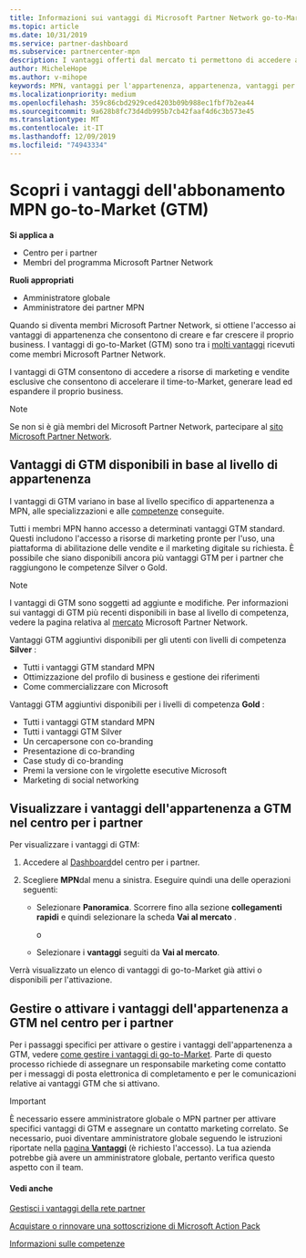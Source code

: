 ```yaml
---
title: Informazioni sui vantaggi di Microsoft Partner Network go-to-Market | Centro per i partner
ms.topic: article
ms.date: 10/31/2019
ms.service: partner-dashboard
ms.subservice: partnercenter-mpn
description: I vantaggi offerti dal mercato ti permettono di accedere a risorse esclusive per vendite e marketing che consentono di accelerare il time-to-Market, generare lead ed espandere il tuo business.
author: MicheleHope
ms.author: v-mihope
keywords: MPN, vantaggi per l'appartenenza, appartenenza, vantaggi per la commercializzazione, vai al mercato, vai a Market, GTM, Gold Membership, Silver Membership
ms.localizationpriority: medium
ms.openlocfilehash: 359c86cbd2929ced4203b09b988ec1fbf7b2ea44
ms.sourcegitcommit: 9a628b8fc73d4db995b7cb42faaf4d6c3b573e45
ms.translationtype: MT
ms.contentlocale: it-IT
ms.lasthandoff: 12/09/2019
ms.locfileid: "74943334"
---
```

# <a name="explore-your-mpn-go-to-market-gtm-membership-benefits"></a>Scopri i vantaggi dell'abbonamento MPN go-to-Market (GTM)

**Si applica a**

- Centro per i partner
- Membri del programma Microsoft Partner Network

**Ruoli appropriati**

- Amministratore globale
- Amministratore dei partner MPN

Quando si diventa membri Microsoft Partner Network, si ottiene l'accesso ai vantaggi di appartenenza che consentono di creare e far crescere il proprio business. I vantaggi di go-to-Market (GTM) sono tra i [molti vantaggi](https://partner.microsoft.com/manage-your-partner-network-benefits) ricevuti come membri Microsoft Partner Network. 

I vantaggi di GTM consentono di accedere a risorse di marketing e vendite esclusive che consentono di accelerare il time-to-Market, generare lead ed espandere il proprio business.

>[!NOTE]
>Se non si è già membri del Microsoft Partner Network, partecipare al [sito Microsoft Partner Network](https://partner.microsoft.com/membership).


## <a name="gtm-benefits-available-by-membership-level"></a>Vantaggi di GTM disponibili in base al livello di appartenenza

I vantaggi di GTM variano in base al livello specifico di appartenenza a MPN, alle specializzazioni e alle [competenze](learn-about-competencies.md) conseguite.

Tutti i membri MPN hanno accesso a determinati vantaggi GTM standard. Questi includono l'accesso a risorse di marketing pronte per l'uso, una piattaforma di abilitazione delle vendite e il marketing digitale su richiesta. È possibile che siano disponibili ancora più vantaggi GTM per i partner che raggiungono le competenze Silver o Gold.

>[!NOTE]
>I vantaggi di GTM sono soggetti ad aggiunte e modifiche. Per informazioni sui vantaggi di GTM più recenti disponibili in base al livello di competenza, vedere la pagina relativa al [mercato](https://partner.microsoft.com/membership/go-to-market) Microsoft Partner Network.

Vantaggi GTM aggiuntivi disponibili per gli utenti con livelli di competenza **Silver** :

- Tutti i vantaggi GTM standard MPN
- Ottimizzazione del profilo di business e gestione dei riferimenti
- Come commercializzare con Microsoft

Vantaggi GTM aggiuntivi disponibili per i livelli di competenza **Gold** :

- Tutti i vantaggi GTM standard MPN
- Tutti i vantaggi GTM Silver
- Un cercapersone con co-branding
- Presentazione di co-branding
- Case study di co-branding
- Premi la versione con le virgolette esecutive Microsoft
- Marketing di social networking

## <a name="view-gtm-membership-benefits-in-the-partner-center"></a>Visualizzare i vantaggi dell'appartenenza a GTM nel centro per i partner

Per visualizzare i vantaggi di GTM:

1. Accedere al [Dashboard]( https://docs.microsoft.com/partner-center/)del centro per i partner.

2. Scegliere **MPN**dal menu a sinistra. Eseguire quindi una delle operazioni seguenti:

    - Selezionare **Panoramica**. Scorrere fino alla sezione **collegamenti rapidi** e quindi selezionare la scheda **Vai al mercato** .

      o

    - Selezionare i **vantaggi** seguiti da **Vai al mercato**.

Verrà visualizzato un elenco di vantaggi di go-to-Market già attivi o disponibili per l'attivazione.

## <a name="manage-or-activate-gtm-membership-benefits-in-the-partner-center"></a>Gestire o attivare i vantaggi dell'appartenenza a GTM nel centro per i partner

Per i passaggi specifici per attivare o gestire i vantaggi dell'appartenenza a GTM, vedere [come gestire i vantaggi di go-to-Market](manage-your-partner-network-benefits.md#manage-go-to-market-benefits). Parte di questo processo richiede di assegnare un responsabile marketing come contatto per i messaggi di posta elettronica di completamento e per le comunicazioni relative ai vantaggi GTM che si attivano.

>[!IMPORTANT]
>È necessario essere amministratore globale o MPN partner per attivare specifici vantaggi di GTM e assegnare un contatto marketing correlato. Se necessario, puoi diventare amministratore globale seguendo le istruzioni riportate nella [pagina **Vantaggi**](https://partnercenter.microsoft.com/pcv/partnership/benefits) (è richiesto l'accesso). La tua azienda potrebbe già avere un amministratore globale, pertanto verifica questo aspetto con il team.

#### <a name="see-also"></a>Vedi anche

[Gestisci i vantaggi della rete partner](manage-your-partner-network-benefits.md)

[Acquistare o rinnovare una sottoscrizione di Microsoft Action Pack](mpn-get-action-pack.md)

[Informazioni sulle competenze](learn-about-competencies.md)

